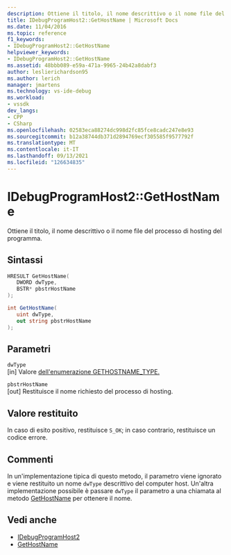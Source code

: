 ```yaml
---
description: Ottiene il titolo, il nome descrittivo o il nome file del processo di hosting del programma.
title: IDebugProgramHost2::GetHostName | Microsoft Docs
ms.date: 11/04/2016
ms.topic: reference
f1_keywords:
- IDebugProgramHost2::GetHostName
helpviewer_keywords:
- IDebugProgramHost2::GetHostName
ms.assetid: 48bbb089-e59a-471a-9965-24b42a8dabf3
author: leslierichardson95
ms.author: lerich
manager: jmartens
ms.technology: vs-ide-debug
ms.workload:
- vssdk
dev_langs:
- CPP
- CSharp
ms.openlocfilehash: 02583eca88274dc998d2fc85fce8cadc247e8e93
ms.sourcegitcommit: b12a38744db371d2894769ecf305585f9577792f
ms.translationtype: MT
ms.contentlocale: it-IT
ms.lasthandoff: 09/13/2021
ms.locfileid: "126634835"
---
```

# <a name="idebugprogramhost2gethostname"></a>IDebugProgramHost2::GetHostName
Ottiene il titolo, il nome descrittivo o il nome file del processo di hosting del programma.

## <a name="syntax"></a>Sintassi

```cpp
HRESULT GetHostName( 
   DWORD dwType,
   BSTR* pbstrHostName
);
```

```csharp
int GetHostName( 
   uint dwType,
   out string pbstrHostName
);
```

## <a name="parameters"></a>Parametri
`dwType`\
[in] Valore [dell'enumerazione GETHOSTNAME_TYPE.](../../../extensibility/debugger/reference/gethostname-type.md)

`pbstrHostName`\
[out] Restituisce il nome richiesto del processo di hosting.

## <a name="return-value"></a>Valore restituito
 In caso di esito positivo, restituisce `S_OK`; in caso contrario, restituisce un codice errore.

## <a name="remarks"></a>Commenti
 In un'implementazione tipica di questo metodo, il parametro viene ignorato e viene restituito un nome `dwType` descrittivo del computer host. Un'altra implementazione possibile è passare `dwType` il parametro a una chiamata al metodo [GetHostName](../../../extensibility/debugger/reference/idebugprogramnode2-gethostname.md) per ottenere il nome.

## <a name="see-also"></a>Vedi anche
- [IDebugProgramHost2](../../../extensibility/debugger/reference/idebugprogramhost2.md)
- [GetHostName](../../../extensibility/debugger/reference/idebugprogramnode2-gethostname.md)
